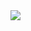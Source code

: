 <img src="https://external-preview.redd.it/7c8yQzO9Ow7e2mbs1EIB6lnbqFf5_qfrBtQRHgWocyI.png?auto=webp&s=27eb93b717b5adba544422255e73dda218c5f2ab">
